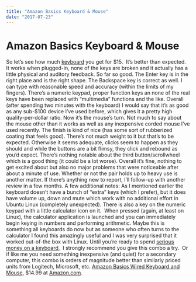 ```yaml
---
title: "Amazon Basics Keyboard & Mouse"
date: "2017-07-23"
---
```


<div class="content">
<h1 id="amazon-basics-keyboard-mouse">Amazon Basics Keyboard &amp; Mouse</h1>
<p>So let’s see how much <a href="http://amzn.to/2gVuS6p" target="_blank">keyboard</a> you get for $15. <img alt="" src="/wp/2017/07/img_1217.jpg"/> It’s better than expected. It works when plugged-in, none of the keys are broken and it actually has a little physical and auditory feedback. So far so good. The Enter key is in the right place and is the right shape. The Backspace key is correct as well. I can type with reasonable speed and accuracy (within the limits of my fingers). There’s a numeric keypad, proper function keys an none of the real keys have been replaced with “multimedia” functions and the like. Overall (after spending two minutes with the keyboard) I would say that it’s as good as any sub-$100 device I’ve used before, which gives it a pretty high quality-per-dollar ratio. Now it’s the mouse’s turn. Not much to say about the mouse other than it works as well as any inexpensive corded mouse I’ve used recently. The finish is kind of nice (has some sort of rubberized coating that feels good). There’s not much weight to it but that’s to be expected. Otherwise it seems adequate, clicks seem to happen as they should and while the buttons are a bit flimsy, they click and rebound as you’d expect. There’s nothing notable about the third button/scrollwheel which is a good thing (it could be a lot worse). Overall it’s fine, nothing to get excited about but also no major problems that were noticeable after about a minute of use. Whether or not the pair holds up to heavy use is another matter. If there’s anything new to report, I’ll follow-up with another review in a few months. A few additional notes: As I mentioned earlier the keyboard doesn’t have a bunch of “extra” keys (which I prefer), but it does have volume up, down and mute which work with no additional effort in Ubuntu Linux (completely unexpected). There is also a key on the numeric keypad with a little calculator icon on it. <img alt="" src="/wp/2017/07/img_1218-1.jpg"/> When pressed (again, at least on Linux), the calculator application is launched and you can immediately begin keying in numbers and performing arithmetic. Maybe this is something all keyboards do now but as someone who often turns to the calculator I found this amazingly useful and I was very surprised that it worked out-of-the box with Linux. Until you’re ready to spend <a href="http://amzn.to/2eGlF1h" target="_blank">serious money on a keyboard</a>,  I strongly recommend you give this combo a try.  Or if like me you need something inexpensive (and quiet) for a secondary computer, this combo is orders of magnitude better than similarly priced units from Logitech, Microsoft, etc. <a href="http://amzn.to/2gVuS6p" target="_blank">Amazon Basics Wired Keyboard and Mouse</a>, $14.99 at <a href="http://amzn.to/2gVuS6p" target="_blank">Amazon.com</a>.</p>
</div>
